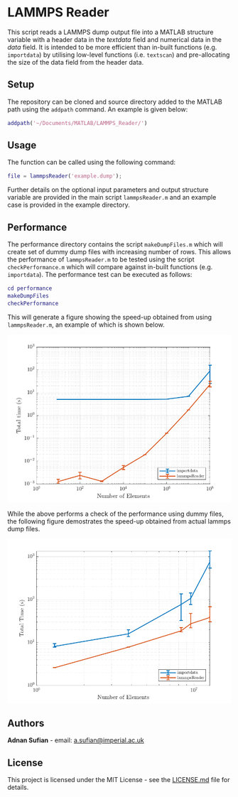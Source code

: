 # LAMMPS Reader

This script reads a LAMMPS dump output file into a MATLAB structure variable with a header data in the *textdata* field and numerical data in the *data* field. It is intended to be more efficient than in-built functions (e.g. `importdata`) by utilising low-level functions (i.e. `textscan`) and pre-allocating the size of the data field from the header data.

## Setup

The repository can be cloned and source directory added to the MATLAB path using the `addpath` command. An example is given below:

``` matlab
addpath('~/Documents/MATLAB/LAMMPS_Reader/')
```

## Usage

The function can be called using the following command:

``` matlab
file = lammpsReader('example.dump');
```

Further details on the optional input parameters and output structure variable are provided in the main script `lammpsReader.m` and an example case is provided in the example directory.

## Performance

The performance directory contains the script `makeDumpFiles.m` which will create set of dummy dump files with increasing number of rows. This allows the performance of `lammpsReader.m` to be tested using the script `checkPerformance.m` which will compare against in-built functions (e.g. `importdata`). The performance test can be executed as follows:

``` matlab
cd performance
makeDumpFiles
checkPerformance
```

This will generate a figure showing the speed-up obtained from using `lammpsReader.m`, an example of which is shown below.

![Performance of lammpsReader.m using the checkPerformance.m script](performance/checkPerformance.png)

While the above performs a check of the performance using dummy files, the following figure demostrates the speed-up obtained from actual lammps dump files.

![Performance of lammpsReader.m using actual dump output file](performance/gapgraded_performance.png) 


## Authors

**Adnan Sufian** - email: [a.sufian@imperial.ac.uk](a.sufian@imperial.ac.uk)

## License

This project is licensed under the MIT License - see the [LICENSE.md](LICENSE.md) file for details.
